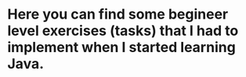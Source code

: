 # Here you can find some begineer level exercises (tasks) that I had to implement when I started learning Java.
